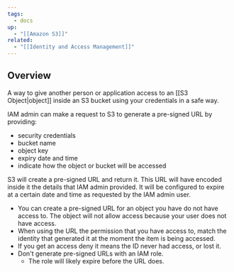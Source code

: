 ```yaml
---
tags:
  - docs
up:
  - "[[Amazon S3]]"
related:
  - "[[Identity and Access Management]]"
---
```

## Overview

A way to give another person or application access to an [[S3 Object|object]] inside an S3 bucket using your credentials in a safe way.

IAM admin can make a request to S3 to generate a pre-signed URL by providing:

-   security credentials
-   bucket name
-   object key
-   expiry date and time
-   indicate how the object or bucket will be accessed

S3 will create a pre-signed URL and return it. This URL will have encoded inside it the details that IAM admin provided. It will be configured to expire at a certain date and time as requested by the IAM admin user.

- You can create a pre-signed URL for an object you have do not have access to. The object will not allow access because your user does not have access.
- When using the URL the permission that you have access to, match the identity that generated it at the moment the item is being accessed.
- If you get an access deny it means the ID never had access, or lost it.
- Don't generate pre-signed URLs with an IAM role.
    -   The role will likely expire before the URL does.
